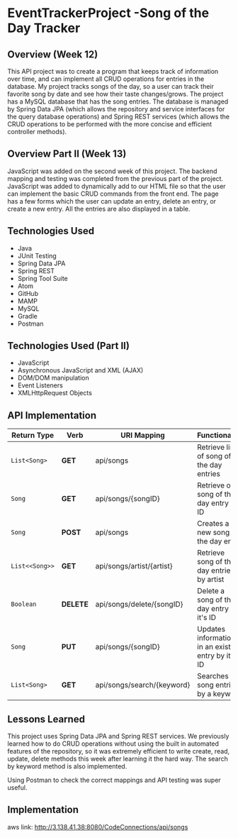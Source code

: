 # EventTrackerProject -Song of the Day Tracker

## Overview (Week 12)

This API project was to create a program that keeps track of information over time, and can implement all CRUD operations for entries in the database. My project tracks songs of the day, so a user can track their favorite song by date and see how their taste changes/grows. The project has a MySQL database that has the song entries. The database is managed by Spring Data JPA (which allows the repository and service interfaces for the query database operations) and Spring REST services (which allows the CRUD operations to be performed with the more concise and efficient controller methods).

## Overview Part II (Week 13)

JavaScript was added on the second week of this project. The backend mapping and testing was completed from the previous part of the project. JavaScript was added to dynamically add to our HTML file so that the user can implement the basic CRUD commands from the front end. The page has a few forms which the user can update an entry, delete an entry, or create a new entry. All the entries are also displayed in a table.

## Technologies Used
* Java
* JUnit Testing
* Spring Data JPA
* Spring REST
* Spring Tool Suite
* Atom
* GitHub
* MAMP
* MySQL
* Gradle
* Postman

## Technologies Used (Part II)
* JavaScript
* Asynchronous JavaScript and XML (AJAX)
* DOM/DOM manipulation
* Event Listeners
* XMLHttpRequest Objects


## API Implementation

| Return Type | Verb | URI Mapping | Functionality |
| --- | --- | -- | -- |
| `List<Song>`| **GET** | api/songs | Retrieve list of song of the day entries |
| `Song`| **GET** | api/songs/{songID} | Retrieve one song of the day entry by ID |
| `Song` | **POST** | api/songs | Creates a new song of the day entry |
| `List<<Song>>` | **GET** | api/songs/artist/{artist} | Retrieve song of the day entries by artist |
| `Boolean` | **DELETE** | api/songs/delete/{songID} | Delete a song of the day entry by it's ID |
| `Song` | **PUT** | api/songs/{songID} | Updates information in an existing entry by it's ID |
| `List<Song>` | **GET** | api/songs/search/{keyword} | Searches song entries by a keyword|

## Lessons Learned
This project uses Spring Data JPA and Spring REST services. We previously learned how to do CRUD operations without using the built in automated features of the repository, so it was extremely efficient to write create, read, update, delete methods this week after learning it the hard way. The search by keyword method is also implemented.

Using Postman to check the correct mappings and API testing was super useful.

## Implementation
aws link: http://3.138.41.38:8080/CodeConnections/api/songs
